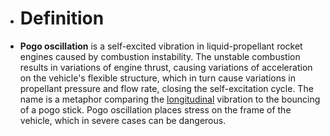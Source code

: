 - # Definition
- **Pogo oscillation** is a self-excited vibration in liquid-propellant rocket engines caused by combustion instability. The unstable combustion results in variations of engine thrust, causing variations of acceleration on the vehicle's flexible structure, which in turn cause variations in propellant pressure and flow rate, 
  closing the self-excitation cycle. The name is a metaphor comparing the [longitudinal](https://en.wikipedia.org/wiki/Flight_control_surfaces#Longitudinal_axis) vibration to the bouncing of a pogo stick. Pogo oscillation places stress on the frame of the vehicle, which in severe cases can be dangerous.